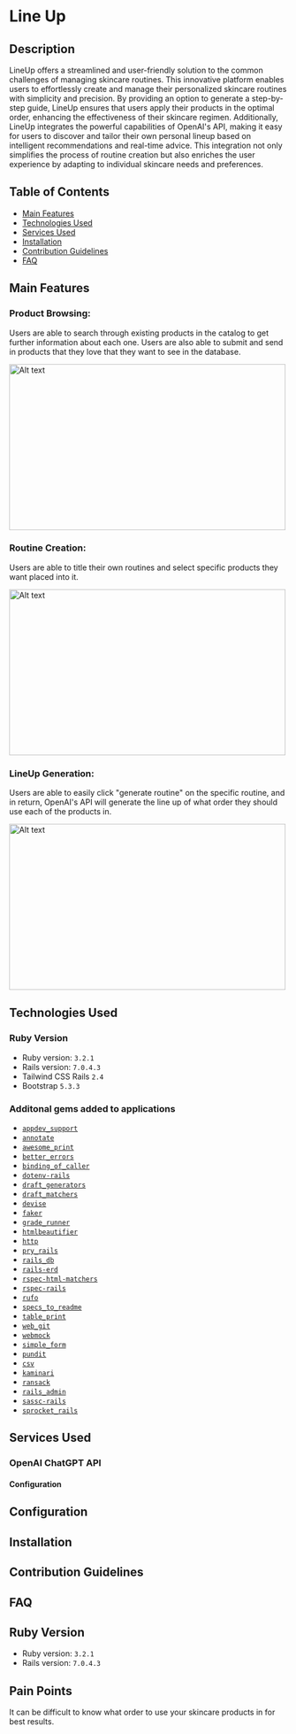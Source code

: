 # Line Up #
## Description 
LineUp offers a streamlined and user-friendly solution to the common challenges of managing skincare routines. This innovative platform enables users to effortlessly create and manage their personalized skincare routines with simplicity and precision. By providing an option to generate a step-by-step guide, LineUp ensures that users apply their products in the optimal order, enhancing the effectiveness of their skincare regimen. Additionally, LineUp integrates the powerful capabilities of OpenAI's API, making it easy for users to discover and tailor their own personal lineup based on intelligent recommendations and real-time advice. This integration not only simplifies the process of routine creation but also enriches the user experience by adapting to individual skincare needs and preferences.
  
## Table of Contents

- [Main Features](#main-features)
- [Technologies Used](#technologies-used)
- [Services Used](#services-used)
- [Installation](#installation)
- [Contribution Guidelines](#contribution-guidelines)
- [FAQ](#faq)

## Main Features

### **Product Browsing**: 
Users are able to search through existing products in the catalog to get further information about each one. Users are also able to submit and send in products that they love that they want to see in the database. 
<div>
  <img src="product-browsing.gif" alt="Alt text" width="500" height="300">
</div>

### **Routine Creation**: 
Users are able to title their own routines and select specific products they want placed into it. 
<div>
  <img src="routine-creation.gif" alt="Alt text" width="500" height="300">
</div>

### **LineUp Generation**: 
Users are able to easily click "generate routine" on the specific routine, and in return, OpenAI's API will generate the line up of what order they should use each of the products in. 
<div>
  <img src="generating-lineup.gif" alt="Alt text" width="500" height="300">
</div>


## Technologies Used

### Ruby Version
- Ruby version: `3.2.1`
- Rails version: `7.0.4.3`
- Tailwind CSS Rails `2.4`
- Bootstrap `5.3.3`

### Additonal gems added to applications 
- [`appdev_support`](https://github.com/firstdraft/appdev_support)
- [`annotate`](https://github.com/ctran/annotate_models)
- [`awesome_print`](https://github.com/awesome-print/awesome_print)
- [`better_errors`](https://github.com/BetterErrors/better_errors)
- [`binding_of_caller`](https://github.com/banister/binding_of_caller)
- [`dotenv-rails`](https://github.com/bkeepers/dotenv)
- [`draft_generators`](https://github.com/firstdraft/draft_generators/)
- [`draft_matchers`](https://github.com/jelaniwoods/draft_matchers/)
- [`devise`](https://github.com/heartcombo/devise)
- [`faker`](https://github.com/faker-ruby/faker)
- [`grade_runner`](https://github.com/firstdraft/grade_runner/)
- [`htmlbeautifier`](https://github.com/threedaymonk/htmlbeautifier/)
- [`http`](https://github.com/httprb/http)
- [`pry_rails`](https://github.com/pry/pry-rails)
- [`rails_db`](https://github.com/igorkasyanchuk/rails_db)
- [`rails-erd`](https://github.com/voormedia/rails-erd)
- [`rspec-html-matchers`](https://github.com/kucaahbe/rspec-html-matchers)
- [`rspec-rails`](https://github.com/rspec/rspec-rails)
- [`rufo`](https://github.com/ruby-formatter/rufo)
- [`specs_to_readme`](https://github.com/firstdraft/specs_to_readme)
- [`table_print`](https://github.com/arches/table_print)
- [`web_git`](https://github.com/firstdraft/web_git)
- [`webmock`](https://github.com/bblimke/webmock)
- [`simple_form`](https://github.com/heartcombo/simple_form)
- [`pundit`](https://github.com/varvet/pundit)
- [`csv`](https://github.com/ruby/csv)
- [`kaminari`](https://github.com/kaminari/kaminari)
- [`ransack`](https://github.com/activerecord-hackery/ransack)
- [`rails_admin`](https://github.com/railsadminteam/rails_admin)
- [`sassc-rails`](https://github.com/sass/sassc-rails)
- [`sprocket_rails`](https://github.com/rails/sprockets-rails)

## Services Used 

### **OpenAI ChatGPT API**

#### Configuration


## Configuration 

## Installation 

## Contribution Guidelines 

## FAQ

## Ruby Version
- Ruby version: `3.2.1`
- Rails version: `7.0.4.3`

## Pain Points
It can be difficult to know what order to use your skincare products in for best results. 

